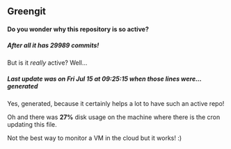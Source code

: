 ## Greengit

#### Do you wonder why this repository is so active?

##### After all it has 29989 commits!

But is it *really* active? Well...

##### Last update was on Fri Jul 15 at 09:25:15 when those lines were... generated

Yes, generated, because it certainly helps a lot to have such an active repo!

Oh and there was **27%** disk usage on the machine
where there is the cron updating this file.

Not the best way to monitor a VM in the cloud but it works! :)
